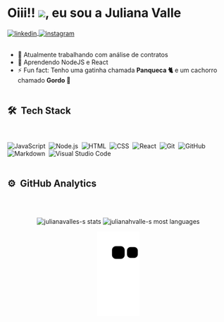 <!-- <img align="right" height="590em" src=""/> -->
<h1 align="left">Oiii!! <img src="https://raw.githubusercontent.com/kaueMarques/kaueMarques/master/hi.gif" width="30px">, eu sou a Juliana Valle</h1>
<!--<p align="left"> <img src="https://komarev.com/ghpvc/?username=julianahvalle&color=blueviolet" alt="Profile views" /> </p>-->
<a href="https://www.linkedin.com/in/julianahvallefrasao/" target="_blank">
  <img align="center" src="https://img.shields.io/badge/-julianahvalle-05122A?style=flat&logo=linkedin" alt="linkedin"/>
</a>
<a href="https://www.instagram.com/ju_bubbles/" target="_blank">
 <img align="center" src="https://img.shields.io/badge/-ju_buubles-05122A?style=flat&logo=instagram" alt="instagram"/>
</a>
<br><br>

- 🔭 Atualmente trabalhando com análise de contratos
- 🌱 Aprendendo NodeJS e React 
- ⚡ Fun fact: Tenho uma gatinha chamada **Panqueca 🐈** e um cachorro chamado **Gordo 🐶**
<br><br>
## 🛠 &nbsp;Tech Stack
<br><br>
![JavaScript](https://img.shields.io/badge/-JavaScript-05122A?style=flat&logo=javascript)&nbsp;
![Node.js](https://img.shields.io/badge/-Node.js-05122A?style=flat&logo=node.js)&nbsp;
![HTML](https://img.shields.io/badge/-HTML-05122A?style=flat&logo=HTML5)&nbsp;
![CSS](https://img.shields.io/badge/-CSS-05122A?style=flat&logo=CSS3&logoColor=1572B6)&nbsp;
![React](https://img.shields.io/badge/-React-05122A?style=flat&logo=react)&nbsp;
![Git](https://img.shields.io/badge/-Git-05122A?style=flat&logo=git)&nbsp;
![GitHub](https://img.shields.io/badge/-GitHub-05122A?style=flat&logo=github)&nbsp;
![Markdown](https://img.shields.io/badge/-Markdown-05122A?style=flat&logo=markdown)&nbsp;
![Visual Studio Code](https://img.shields.io/badge/-Visual%20Studio%20Code-05122A?style=flat&logo=visual-studio-code&logoColor=007ACC)&nbsp;
<br><br>
## ⚙️ &nbsp;GitHub Analytics
<br><br>
<div align="center">
<img  height="180em" src="https://github-readme-stats.vercel.app/api?username=julianahvalle&show_icons=true&theme=tokyonight&include_all_comits=true&count_private=true" alt="julianavalles-s stats"/>
 <img height="180em" src="https://github-readme-stats.vercel.app/api/top-langs/?username=julianahvalle&layout=compact&langs_count=16&theme=tokyonight" alt="julianahvalle-s most languages"/>
  
 ![Snake animation](https://github.com/julianahvalle/julianahvalle/blob/output/github-contribution-grid-snake.svg)
  
</div



  

